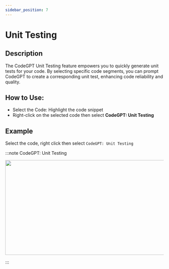 ```yaml
---
sidebar_position: 7
---
```


# Unit Testing

## Description
The CodeGPT Unit Testing feature empowers you to quickly generate unit tests for your code. By selecting specific code segments, you can prompt CodeGPT to create a corresponding unit test, enhancing code reliability and quality.

## How to Use:
- Select the Code: Highlight the code snippet
- Right-click on the selected code then select **CodeGPT: Unit Testing**

## Example
Select the code, right click then select `CodeGPT: Unit Testing`

:::note CodeGPT: Unit Testing
<p align="center">
  <img width="550" height="300" src="https://github.com/davila7/code-gpt-docs/assets/6216945/5b14b329-7b91-43cf-a194-ceb6a7932c07" />
</p>
:::